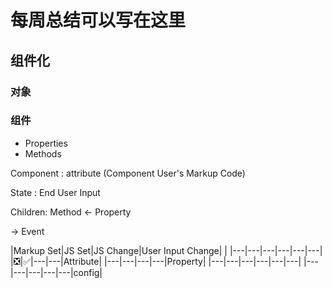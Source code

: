 # 每周总结可以写在这里

## 组件化

### 对象

### 组件
* Properties
* Methods


Component : attribute (Component User's Markup Code)

State : End User Input

Children: 
Method
<-
Property

->
Event

|Markup Set|JS Set|JS Change|User Input Change| |
|---|---|---|---|---|---|
|❎|✅|---|---|Attribute|
|---|---|---|---|Property|
|---|---|---|---|---|---|
|---|---|---|---|---|config|





